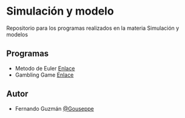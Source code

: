 # Simulación y modelo

Repositorio para los programas realizados en la materia Simulación y modelos

## Programas

- Metodo de Euler [Enlace][Euler]
- Gambling Game [Enlace][GamblingGame]

## Autor

* Fernando Guzmán [@Gouseppe][myGitHub]

[myGitHub]: https://github.com/Gouseppe
[Euler]: https://github.com/Gouseppe/simulacion-y-modelos/blob/main/euler-method.py
[GamblingGame]: https://github.com/Gouseppe/simulacion-y-modelos/blob/main/gambling-game.py